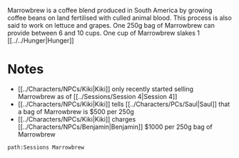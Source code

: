 Marrowbrew is a coffee blend produced in South America by growing coffee beans on land fertilised with culled animal blood. This process is also said to work on lettuce and grapes. One 250g bag of Marrowbrew can provide between 6 and 10 cups. One cup of Marrowbrew slakes 1 [[../../Hunger|Hunger]]

# Notes
- [[../Characters/NPCs/Kiki|Kiki]] only recently started selling Marrowbrew as of [[../Sessions/Session 4|Session 4]]
- [[../Characters/NPCs/Kiki|Kiki]] tells [[../Characters/PCs/Saul|Saul]] that a bag of Marrowbrew is $500 per 250g
- [[../Characters/NPCs/Kiki|Kiki]] charges [[../Characters/NPCs/Benjamin|Benjamin]] $1000 per 250g bag of Marrowbrew

```query
path:Sessions Marrowbrew
```
